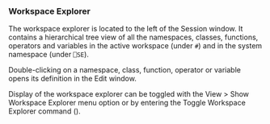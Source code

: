 



### Workspace Explorer


The workspace explorer is located to the left of the Session window. It contains a hierarchical tree view of all the namespaces, classes, functions, operators and variables in the active workspace (under `#`) and in the system namespace (under `⎕SE`).


Double-clicking on a namespace, class, function, operator or variable opens its definition in the Edit window.


Display of the workspace explorer can be toggled with the View > Show Workspace Explorer menu option or by entering the Toggle Workspace Explorer command (<WSE>).


